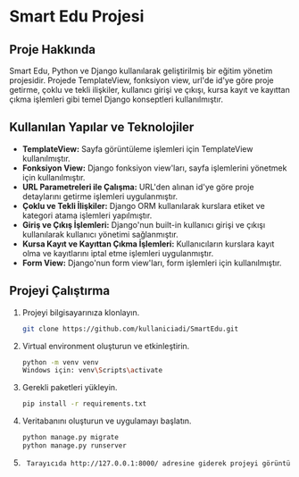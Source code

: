 # Smart Edu Projesi

## Proje Hakkında

Smart Edu, Python ve Django kullanılarak geliştirilmiş bir eğitim yönetim projesidir. Projede TemplateView, fonksiyon view, url'de id'ye göre proje getirme, çoklu ve tekli ilişkiler, kullanıcı girişi ve çıkışı, kursa kayıt ve kayıttan çıkma işlemleri gibi temel Django konseptleri kullanılmıştır.

## Kullanılan Yapılar ve Teknolojiler

- **TemplateView:** Sayfa görüntüleme işlemleri için TemplateView kullanılmıştır.
- **Fonksiyon View:** Django fonksiyon view'ları, sayfa işlemlerini yönetmek için kullanılmıştır.
- **URL Parametreleri ile Çalışma:** URL'den alınan id'ye göre proje detaylarını getirme işlemleri uygulanmıştır.
- **Çoklu ve Tekli İlişkiler:** Django ORM kullanılarak kurslara etiket ve kategori atama işlemleri yapılmıştır.
- **Giriş ve Çıkış İşlemleri:** Django'nun built-in kullanıcı girişi ve çıkışı kullanılarak kullanıcı yönetimi sağlanmıştır.
- **Kursa Kayıt ve Kayıttan Çıkma İşlemleri:** Kullanıcıların kurslara kayıt olma ve kayıtlarını iptal etme işlemleri uygulanmıştır.
- **Form View:** Django'nun form view'ları, form işlemleri için kullanılmıştır.

## Projeyi Çalıştırma

1. Projeyi bilgisayarınıza klonlayın.
    ```bash
   git clone https://github.com/kullaniciadi/SmartEdu.git
2. Virtual environment oluşturun ve etkinleştirin.
    ```bash
    python -m venv venv
    Windows için: venv\Scripts\activate
3. Gerekli paketleri yükleyin.
    ```bash
    pip install -r requirements.txt
4. Veritabanını oluşturun ve uygulamayı başlatın.
    ```bash
    python manage.py migrate
    python manage.py runserver
5. ```bash 
    Tarayıcıda http://127.0.0.1:8000/ adresine giderek projeyi görüntüleyin.
